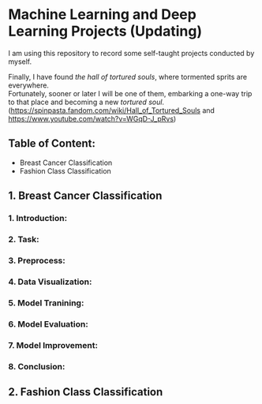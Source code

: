 # Machine Learning and Deep Learning Projects (Updating)

I am using this repository to record some self-taught projects conducted by myself. 

Finally, I have found *the hall of tortured souls*, where tormented sprits are everywhere.\
Fortunately, sooner or later I will be one of them, embarking a one-way trip to that place and becoming a new *tortured soul*.\
(https://spinpasta.fandom.com/wiki/Hall_of_Tortured_Souls and https://www.youtube.com/watch?v=WGqD-J_pRvs)

## Table of Content:
- Breast Cancer Classification
- Fashion Class Classification


## 1. Breast Cancer Classification

### 1. Introduction:

### 2. Task:

### 3. Preprocess:

### 4. Data Visualization:

### 5. Model Tranining:

### 6. Model Evaluation:

### 7. Model Improvement:

### 8. Conclusion:

## 2. Fashion Class Classification
